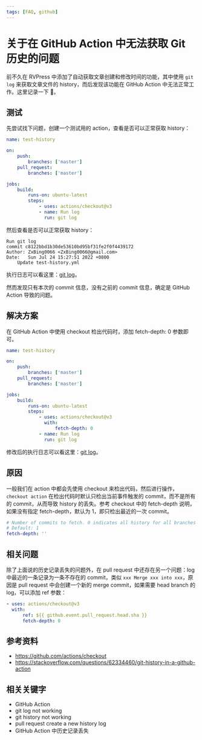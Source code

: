 ```yaml
---
tags: [FAQ, github]
---
```


# 关于在 GitHub Action 中无法获取 Git 历史的问题

前不久在 RVPress 中添加了自动获取文章创建和修改时间的功能，其中使用 `git log` 来获取文章文件的 history，而后发现该功能在 GitHub Action 中无法正常工作。这里记录一下 📝。

## 测试

先尝试找下问题，创建一个测试用的 action，查看是否可以正常获取 history：

```yml
name: test-history

on:
    push:
        branches: ['master']
    pull_request:
        branches: ['master']

jobs:
    build:
        runs-on: ubuntu-latest
        steps:
            - uses: actions/checkout@v3
            - name: Run log
              run: git log
```

然后查看是否可以正常获取 history：

```
Run git log
commit c8122bbd1b30de53610bd95bf31fe2f0f4439172
Author: ZxBing0066 <ZxBing0066@gmail.com>
Date:   Sun Jul 24 15:27:51 2022 +0800
    Update test-history.yml
```

执行日志可以看这里：[git log](https://github.com/ZxBing0066/playground-public/runs/7486425022?check_suite_focus=true)。

然而发现只有本次的 commit 信息，没有之前的 commit 信息，确定是 GitHub Action 导致的问题。

## 解决方案

在 GitHub Action 中使用 checkout 检出代码时，添加 fetch-depth: 0 参数即可。

```yml
name: test-history

on:
    push:
        branches: ['master']
    pull_request:
        branches: ['master']

jobs:
    build:
        runs-on: ubuntu-latest
        steps:
            - uses: actions/checkout@v3
              with:
                  fetch-depth: 0
            - name: Run log
              run: git log
```

修改后的执行日志可以看这里：[git log](https://github.com/ZxBing0066/playground-public/runs/7486425026?check_suite_focus=true)。

## 原因

一般我们在 action 中都会先使用 checkout 来检出代码，然后进行操作，`checkout action` 在检出代码时默认只检出当前事件触发的 commit，而不是所有的 commit，从而导致 history 的丢失。参考 checkout 中的 fetch-depth 说明，如果没有指定 fetch-depth，默认为 1，即只检出最近的一次 commit。

```yml
# Number of commits to fetch. 0 indicates all history for all branches and tags.
# Default: 1
fetch-depth: ''
```

## 相关问题

除了上面说的历史记录丢失的问题外，在 pull request 中还存在另一个问题：log 中最近的一条记录为一条不存在的 commit，类似 `xxx Merge xxx into xxx`，原因是 pull request 中会创建一个新的 merge commit，如果需要 head branch 的 log，可以添加 ref 参数：

```yml
- uses: actions/checkout@v3
  with:
      ref: ${{ github.event.pull_request.head.sha }}
      fetch-depth: 0
```

## 参考资料

-   https://github.com/actions/checkout
-   https://stackoverflow.com/questions/62334460/git-history-in-a-github-action

## 相关关键字

-   GitHub Action
-   git log not working
-   git history not working
-   pull request create a new history log
-   GitHub Action 中历史记录丢失
